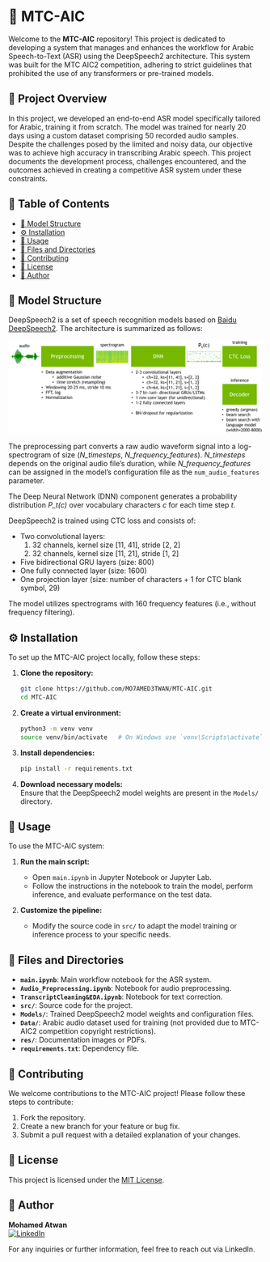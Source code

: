 # 🌟 MTC-AIC

Welcome to the **MTC-AIC** repository! This project is dedicated to developing a system that manages and enhances the workflow for Arabic Speech-to-Text (ASR) using the DeepSpeech2 architecture. This system was built for the MTC AIC2 competition, adhering to strict guidelines that prohibited the use of any transformers or pre-trained models.

## 📜 Project Overview

In this project, we developed an end-to-end ASR model specifically tailored for Arabic, training it from scratch. The model was trained for nearly 20 days using a custom dataset comprising 50 recorded audio samples. Despite the challenges posed by the limited and noisy data, our objective was to achieve high accuracy in transcribing Arabic speech. This project documents the development process, challenges encountered, and the outcomes achieved in creating a competitive ASR system under these constraints.

## 📑 Table of Contents
- [🧠 Model Structure](#-model-structure)
- [⚙️ Installation](#%EF%B8%8F-installation)
- [🚀 Usage](#-usage)
- [📂 Files and Directories](#-files-and-directories)
- [🤝 Contributing](#-contributing)
- [📝 License](#-license)
- [👤 Author](#-author)

## 🧠 Model Structure

DeepSpeech2 is a set of speech recognition models based on [Baidu DeepSpeech2](https://arxiv.org/abs/1512.02595). The architecture is summarized as follows:

![DeepSpeech2 architecture](./res/ds2.png)

The preprocessing part converts a raw audio waveform signal into a log-spectrogram of size (*N_timesteps*, *N_frequency_features*). *N_timesteps* depends on the original audio file’s duration, while *N_frequency_features* can be assigned in the model’s configuration file as the `num_audio_features` parameter.

The Deep Neural Network (DNN) component generates a probability distribution *P_t(c)* over vocabulary characters *c* for each time step *t*.

DeepSpeech2 is trained using CTC loss and consists of:
- Two convolutional layers:
  1. 32 channels, kernel size [11, 41], stride [2, 2]
  2. 32 channels, kernel size [11, 21], stride [1, 2]
- Five bidirectional GRU layers (size: 800)
- One fully connected layer (size: 1600)
- One projection layer (size: number of characters + 1 for CTC blank symbol, 29)

The model utilizes spectrograms with 160 frequency features (i.e., without frequency filtering).

## ⚙️ Installation

To set up the MTC-AIC project locally, follow these steps:

1. **Clone the repository:**  
   ```bash
   git clone https://github.com/MO7AMED3TWAN/MTC-AIC.git
   cd MTC-AIC
   ```

2. **Create a virtual environment:**  
   ```bash
   python3 -m venv venv
   source venv/bin/activate   # On Windows use `venv\Scripts\activate`
   ```

3. **Install dependencies:**  
   ```bash
   pip install -r requirements.txt
   ```

4. **Download necessary models:**  
   Ensure that the DeepSpeech2 model weights are present in the `Models/` directory.

## 🚀 Usage

To use the MTC-AIC system:

1. **Run the main script:**  
   - Open `main.ipynb` in Jupyter Notebook or Jupyter Lab.
   - Follow the instructions in the notebook to train the model, perform inference, and evaluate performance on the test data.

2. **Customize the pipeline:**  
   - Modify the source code in `src/` to adapt the model training or inference process to your specific needs.

## 📂 Files and Directories

- **`main.ipynb`**: Main workflow notebook for the ASR system.
- **`Audio_Preprocessing.ipynb`**: Notebook for audio preprocessing.
- **`TranscriptCleaning&EDA.ipynb`**: Notebook for text correction.
- **`src/`**: Source code for the project.
- **`Models/`**: Trained DeepSpeech2 model weights and configuration files.
- **`Data/`**: Arabic audio dataset used for training (not provided due to MTC-AIC2 competition copyright restrictions).
- **`res/`**: Documentation images or PDFs.
- **`requirements.txt`**: Dependency file.

## 🤝 Contributing

We welcome contributions to the MTC-AIC project! Please follow these steps to contribute:

1. Fork the repository.
2. Create a new branch for your feature or bug fix.
3. Submit a pull request with a detailed explanation of your changes.

## 📝 License

This project is licensed under the [MIT License](LICENSE).

## 👤 Author

**Mohamed Atwan**  
[![LinkedIn](https://img.shields.io/badge/LinkedIn-Connect-blue)](https://www.linkedin.com/in/your-linkedin-url)

For any inquiries or further information, feel free to reach out via LinkedIn.